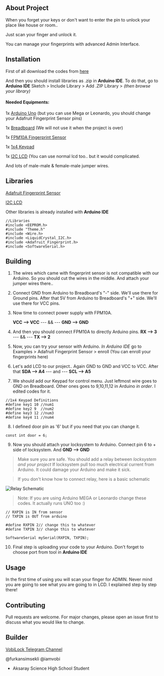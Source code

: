 ## About Project

When you forget your keys or don't want to enter the pin to unlock your place like house or room..

Just scan your finger and unlock it. 

You can manage your fingerprints with advanced Admin Interface.

## Installation

First of all download the codes from [here](https://github.com/furkansimsekli/VobiLock/archive/master.zip)

And then you should install libraries as .zip in **Arduino IDE**. To do that, go to **Arduino IDE** Sketch > Include Library > Add .ZIP Library > _(then browse your library)_

#### Needed Equipments:

1x [Arduino Uno](https://www.amazon.com.tr/Development-Board-ATmega328P-Arduino-kablolu/dp/B06X9CNQ1D/ref=asc_df_B06X9CNQ1D/?tag=googleshoptr-21&linkCode=df0&hvadid=390206884515&hvpos=&hvnetw=g&hvrand=17068721123673591880&hvpone=&hvptwo=&hvqmt=&hvdev=c&hvdvcmdl=&hvlocint=&hvlocphy=1012788&hvtargid=pla-901712249029&psc=1) 
(but you can use Mega or Leonardo, you should change your Adafruit Fingerprint Sensor pins)

1x [Breadboard](https://www.direnc.net/tekli-breadboard?language=tr&h=db4996ab&gclid=EAIaIQobChMIy8HHtoKP6QIVzEPTCh1N1gGzEAYYASABEgJ4bvD_BwE)
(We will not use it when the project is over)

1x [FPM10A Fingerprint Sensor](https://www.direnc.net/parmak-izi-okuyucu)

1x [1x4 Keypad](https://www.direnc.net/1x4-tus-takimi?language=tr&h=ac3022db&gclid=EAIaIQobChMIrpObtfGO6QIVhOiaCh3AKQHhEAYYASABEgIvyfD_BwE)

1x [I2C LCD](https://www.robomarket.com.tr/16x2-lcd-ekran-i2c-lehimli-1602-mavi-display?gclid=EAIaIQobChMIgMGDgfKO6QIVSM-yCh1OyA51EAYYAyABEgL8mPD_BwE)
(You can use normal lcd too.. but it would complicated.

And lots of male-male & female-male jumper wires.

## Libraries

[Adafruit Fingerprint Sensor](https://github.com/adafruit/Adafruit-Fingerprint-Sensor-Library)

[I2C LCD](https://github.com/fdebrabander/Arduino-LiquidCrystal-I2C-library)

Other libraries is already installed with **Arduino IDE**

```
//Libraries
#include <EEPROM.h>
#include "Theme.h"
#include <Wire.h>
#include <LiquidCrystal_I2C.h>
#include <Adafruit_Fingerprint.h>
#include <SoftwareSerial.h>
```

## Building

1) The wires which came with fingerprint sensor is not compatible with our Arduino. So you should cut the wires in the middle. And attach your jumper wires there..

2) Connect GND from Arduino to Breadboard's "-" side. We'll use there for Ground pins. After that 5V from Arduino to Breadboard's "+" side. We'll use there for VCC pins.

3) Now time to connect power supply with FPM10A. 

    **VCC --> VCC**   --- && ---   **GND --> GND**

4) And then you should connect FPM10A to directly Arduino pins. **RX --> 3** --- && --- **TX --> 2**

5) Now, you can try your sensor with Arduino. _In Arduino IDE_ go to Examples > Adafruit Fingerprint Sensor > enroll
(You can enroll your fingerprints here)

6) Let's add LCD to our project.. Again GND to GND and VCC to VCC. After that **SDA --> A4** --- and --- **SCL --> A5**

7) We should add our Keypad for control menu. Just leftmost wire goes to GND on Breadboard. Other ones goes to 9,10,11,12 in Arduino _in order_. I edited codes for it.

```
//1x4 Keypad Definitions
#define key1 10 //num1
#define key2 9  //num2
#define key3 12 //num3
#define key4 11 //num4
```
8) I defined door pin as '6' but if you need that you can change it.

```
const int door = 6;
```
9) Now you should attach your locksystem to Arduino. Connect pin 6 to + side of locksystem. And **GND --> GND**

> Make sure you are safe. You should add a relay between _locksystem and your project_ If locksystem pull too much electrical current from Arduino. It could damage your Arduino and make it sick.

> If you don't know how to connect relay, here is a basic schematic

![Relay Schematic](https://user-images.githubusercontent.com/51515287/80709961-e2360380-8af6-11ea-87d3-36655709ae19.png)


> Note: If you are using Arduino MEGA or Leonardo change these codes. It actually runs UNO too :)

```
// RXPIN is IN from sensor 
// TXPIN is OUT from arduino

#define RXPIN 2// change this to whatever
#define TXPIN 3// change this to whatever

SoftwareSerial mySerial(RXPIN, TXPIN);
```

10) Final step is uploading your code to your Arduino. Don't forget to choose port from tool in **Arduino IDE** 

## Usage

In the first time of using you will scan your finger for ADMIN. Never mind you are going to see what you are going to in LCD. I explained step by step there!


## Contributing
Pull requests are welcome. For major changes, please open an issue first to discuss what you would like to change.


## Builder
[VobiLock Telegram Channel](https://t.me/VobiLock)

@furkansimsekli @iamvobi

- Aksaray Science High School Student
